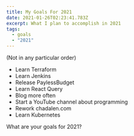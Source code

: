 ```yaml
---
title: My Goals For 2021
date: 2021-01-26T02:23:41.783Z
excerpt: What I plan to accomplish in 2021
tags:
  - goals
  - "2021"
---
```

(Not in any particular order)

* Learn Terraform
* Learn Jenkins
* Release PaylessBudget
* Learn React Query
* Blog more often
* Start a YouTube channel about programming
* Rework chadalen.com
* Learn Kubernetes

What are your goals for 2021?